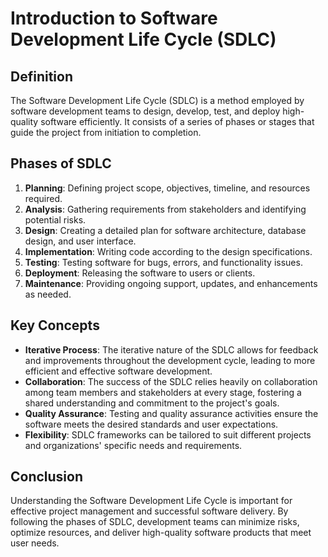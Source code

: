 # Introduction to Software Development Life Cycle (SDLC)

## Definition
The Software Development Life Cycle (SDLC) is a method employed by software development teams to design, develop, test, and deploy high-quality software efficiently. It consists of a series of phases or stages that guide the project from initiation to completion.

## Phases of SDLC
1. **Planning**: Defining project scope, objectives, timeline, and resources required.
2. **Analysis**: Gathering requirements from stakeholders and identifying potential risks.
3. **Design**: Creating a detailed plan for software architecture, database design, and user interface.
4. **Implementation**: Writing code according to the design specifications.
5. **Testing**: Testing software for bugs, errors, and functionality issues.
6. **Deployment**: Releasing the software to users or clients.
7. **Maintenance**: Providing ongoing support, updates, and enhancements as needed.

## Key Concepts
- **Iterative Process**: The iterative nature of the SDLC allows for feedback and improvements throughout the development cycle, leading to more efficient and effective software development. 
- **Collaboration**: The success of the SDLC relies heavily on collaboration among team members and stakeholders at every stage, fostering a shared understanding and commitment to the project's goals.
- **Quality Assurance**: Testing and quality assurance activities ensure the software meets the desired standards and user expectations.
- **Flexibility**: SDLC frameworks can be tailored to suit different projects and organizations' specific needs and requirements.

## Conclusion
Understanding the Software Development Life Cycle is important for effective project management and successful software delivery. By following the phases of SDLC, development teams can minimize risks, optimize resources, and deliver high-quality software products that meet user needs.

